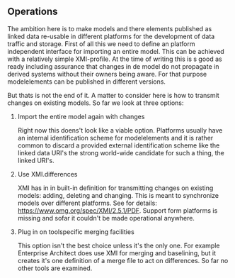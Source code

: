 ## Operations


The ambition here is to make models and there elements published as linked data re-usable in different platforms for the development of data traffic and storage. First of all this we need to define an platform independent interface for importing an entire model. This can be achieved with a relatively simple XMI-profile.  At the time of writing this is s good as ready including assurance that changes in de model do not propagate in derived systems without their owners being aware. For that purpose modelelements can be published in different versions. 

But thats is not the end of it.  A matter to consider here is how to transmit changes on existing models. So far we look at three options:

1. Import the entire model again with changes

   Right now this doens't look like a viable option.  Platforms usually have an internal identification scheme for modelelements and it is rather common to discard a provided external identification scheme like the linked data URI's the  strong world-wide candidate for such a thing, the linked URI's.
 
 2. Use XMI.differences
  
    XMI has in in built-in definition for transmitting changes on existing models: adding, deleting and changing. This is meant to synchronize models over different platforms. See for details: https://www.omg.org/spec/XMI/2.5.1/PDF.  Support form platforms is missing and sofar it couldn't be made operational anywhere.

3. Plug in on toolspecific merging facilities

   This option isn't  the best choice unless it's  the only one. For example Enterprise Architect does use XMI for merging and baselining, but it creates it's one definition of a merge file to act on differences. So far no other tools are examined.



